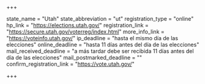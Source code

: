 +++

state_name = "Utah"
state_abbreviation = "ut"
registration_type = "online"
hp_link = "https://elections.utah.gov/"
registration_link = "https://secure.utah.gov/voterreg/index.html"
more_info_link = "https://voteinfo.utah.gov/"
ip_deadline = "hasta el mismo día de las elecciones"
online_deadline = "hasta 11 días antes del día de las elecciones"
mail_received_deadline = "a más tardar debe ser recibida 11 días antes del día de las elecciones"
mail_postmarked_deadline = ""
confirm_registration_link = "https://vote.utah.gov/"

+++